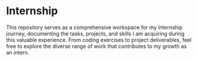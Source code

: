 # Internship
This repository serves as a comprehensive workspace for my internship journey, documenting the tasks, projects, and skills I am acquiring during this valuable experience. From coding exercises to project deliverables, feel free to explore the diverse range of work that contributes to my growth as an intern. 
